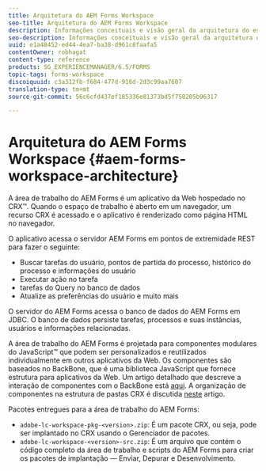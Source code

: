 ```yaml
---
title: Arquitetura do AEM Forms Workspace
seo-title: Arquitetura do AEM Forms Workspace
description: Informações conceituais e visão geral da arquitetura do espaço de trabalho do LiveCycle AEM Forms.
seo-description: Informações conceituais e visão geral da arquitetura do espaço de trabalho do LiveCycle AEM Forms.
uuid: e1a48452-ed44-4ea7-ba38-d961c8faafa5
contentOwner: robhagat
content-type: reference
products: SG_EXPERIENCEMANAGER/6.5/FORMS
topic-tags: forms-workspace
discoiquuid: c3a312fb-f684-477d-916d-2d3c99aa7607
translation-type: tm+mt
source-git-commit: 56c6cfd437ef185336e81373bd5f758205b96317

---
```



# Arquitetura do AEM Forms Workspace {#aem-forms-workspace-architecture}

A área de trabalho do AEM Forms é um aplicativo da Web hospedado no CRX™. Quando o espaço de trabalho é aberto em um navegador, um recurso CRX é acessado e o aplicativo é renderizado como página HTML no navegador.

O aplicativo acessa o servidor AEM Forms em pontos de extremidade REST para fazer o seguinte:

* Buscar tarefas do usuário, pontos de partida do processo, histórico do processo e informações do usuário
* Executar ação no tarefa
* tarefas do Query no banco de dados
* Atualize as preferências do usuário e muito mais

O servidor do AEM Forms acessa o banco de dados do AEM Forms em JDBC. O banco de dados persiste tarefas, processos e suas instâncias, usuários e informações relacionadas.

A área de trabalho do AEM Forms é projetada para componentes modulares do JavaScript™ que podem ser personalizados e reutilizados individualmente em outros aplicativos da Web. Os componentes são baseados no BackBone, que é uma biblioteca JavaScript que fornece estrutura para aplicativos da Web. Um artigo detalhado que descreve a interação de componentes com o BackBone está [aqui](/help/forms/using/backbone-interaction.md). A organização de componentes na estrutura de pastas CRX é discutida [neste](/help/forms/using/folder-structure.md) artigo.

Pacotes entregues para a área de trabalho do AEM Forms:

* `adobe-lc-workspace-pkg-<version>.zip`: É um pacote CRX, ou seja, pode ser implantado no CRX usando o Gerenciador de pacotes.
* `adobe-lc-workspace-<version>-src.zip`: É um arquivo que contém o código completo da área de trabalho e scripts do AEM Forms para criar os pacotes de implantação — Enviar, Depurar e Desenvolvimento.
